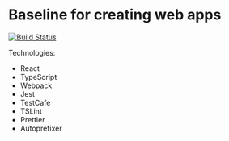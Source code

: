 # Baseline for creating web apps

[![Build Status](https://jenkins.capra.tv/buildStatus/icon?job=redcross-digital-leksehjelp-frontend-student/master)](https://jenkins.capra.tv/job/redcross-digital-leksehjelp-frontend-student/job/master/)

Technologies:

- React
- TypeScript
- Webpack
- Jest
- TestCafe
- TSLint
- Prettier
- Autoprefixer
